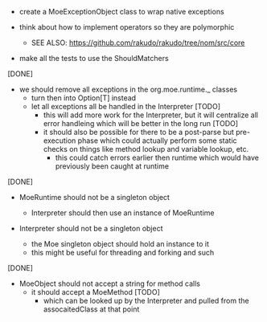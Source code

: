 
- create a MoeExceptionObject class to wrap native exceptions

- think about how to implement operators so they are polymorphic
  - SEE ALSO: https://github.com/rakudo/rakudo/tree/nom/src/core

- make all the tests to use the ShouldMatchers

[DONE]
- we should remove all exceptions in the org.moe.runtime._ classes
    - turn then into Option[T] instead
    - let all exceptions all be handled in the Interpreter
        [TODO]
        - this will add more work for the Interpreter, but 
          it will centralize all error handleing which will
          be better in the long run
        [TODO]
        - it should also be possible for there to be a post-parse
          but pre-execution phase which could actually perform some
          static checks on things like method lookup and variable
          lookup, etc. 
            - this could catch errors earlier then runtime which
              would have previously been caught at runtime

[DONE]
- MoeRuntime should not be a singleton object
    - Interpreter should then use an instance of MoeRuntime

- Interpreter should not be a singleton object
    - the Moe singleton object should hold an instance to it
    - this might be useful for threading and forking and such

[DONE]
- MoeObject should not accept a string for method calls
    - it should accept a MoeMethod
        [TODO]
        - which can be looked up by the Interpreter and pulled
          from the assocaitedClass at that point
